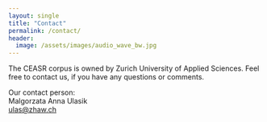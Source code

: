```yaml
---
layout: single
title: "Contact"
permalink: /contact/
header:
  image: /assets/images/audio_wave_bw.jpg
---
```


The CEASR corpus is owned by Zurich University of Applied Sciences. Feel free to contact us, if you have any questions or comments.

Our contact person:
<br>Malgorzata Anna Ulasik
<br><ulas@zhaw.ch>